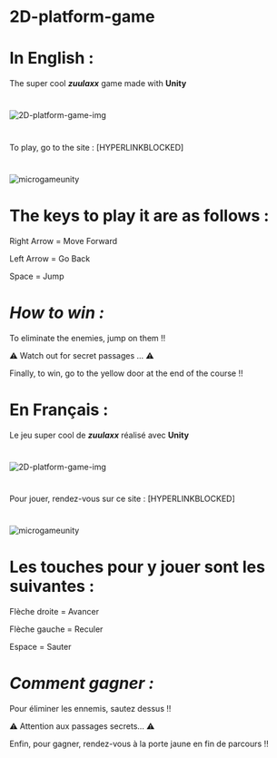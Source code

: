 # **2D-platform-game**
# In English :
The super cool ***zuulaxx*** game made with **Unity**
# 
 ![2D-platform-game-img](https://raw.githubusercontent.com/zuulaxx89/2D-platform-game/main/2D-platform-game-img.jpg)
# 
To play, go to the site : <a> [HYPERLINKBLOCKED] </a>
# 
![microgameunity](https://raw.githubusercontent.com/zuulaxx89/2D-platform-game/main/microgameunity.png)
#
# The keys to play it are as follows : 

Right Arrow = Move Forward

Left Arrow = Go Back

Space = Jump
#
# *How to win :*
To eliminate the enemies, jump on them !!

⚠️ Watch out for secret passages ... ⚠️

Finally, to win, go to the yellow door at the end of the course !!

#
#

# En Français :
Le jeu super cool de ***zuulaxx*** réalisé avec **Unity**
# 
 ![2D-platform-game-img](https://raw.githubusercontent.com/zuulaxx89/2D-platform-game/main/2D-platform-game-img.jpg)
# 
Pour jouer, rendez-vous sur ce site : <a> [HYPERLINKBLOCKED] </a>
# 
![microgameunity](https://raw.githubusercontent.com/zuulaxx89/2D-platform-game/main/microgameunity.png)
#
# Les touches pour y jouer sont les suivantes :

Flèche droite = Avancer

Flèche gauche = Reculer

Espace = Sauter
#
# *Comment gagner :*
Pour éliminer les ennemis, sautez dessus !!

⚠️ Attention aux passages secrets... ⚠️

Enfin, pour gagner, rendez-vous à la porte jaune en fin de parcours !!

#